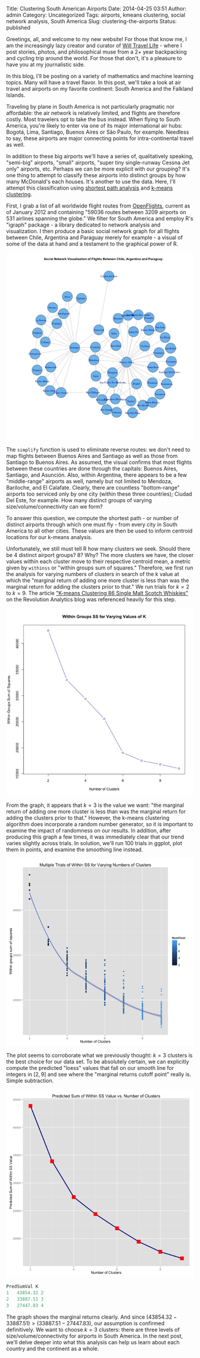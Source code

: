 Title: Clustering South American Airports
Date: 2014-04-25 03:51
Author: admin
Category: Uncategorized
Tags: airports, kmeans clustering, social network analysis, South America
Slug: clustering-the-airports
Status: published

Greetings, all, and welcome to my new website! For those that know me, I am the increasingly lazy creator and curator of [Will Travel Life](http://willtravellife.com) - where I post stories, photos, and philosophical muse from a 2+ year backpacking and cycling trip around the world. For those that don't, it's a pleasure to have you at my journalistic side.

In this blog, I'll be posting on a variety of mathematics and machine learning topics. Many will have a travel flavor. In this post, we'll take a look at air travel and airports on my favorite continent: South America and the Falkland Islands.

Traveling by plane in South America is not particularly pragmatic nor affordable: the air network is relatively limited, and flights are therefore costly. Most travelers opt to take the bus instead. When flying to South America, you're likely to enter via one of its major international air hubs: Bogotá, Lima, Santiago, Buenos Aires or São Paulo, for example. Needless to say, these airports are major connecting points for intra-continental travel as well.

In addition to these big airports we'll have a series of, qualitatively speaking, "semi-big" airports, "small" airports, "super tiny single-runway Cessna Jet only" airports, etc. Perhaps we can be more explicit with our grouping? It's one thing to attempt to classify these airports into distinct groups by how many McDonald's each houses. It's another to use the data. Here, I'll attempt this classification using [shortest path analysis](http://en.wikipedia.org/wiki/Shortest_path_problem) and [k-means clustering](http://en.wikipedia.org/wiki/K-means_clustering).

First, I grab a list of all worldwide flight routes from [OpenFlights](http://openflights.org/data.html), current as of January 2012 and containing "59036 routes between 3209 airports on 531 airlines spanning the globe." We filter for South America and employ R's "igraph" package - a library dedicated to network analysis and visualization. I then produce a basic social network graph for all flights between Chile, Argentina and Paraguay merely for example - a visual of some of the data at hand and a testament to the graphical power of R.

![SNA Plot](figures/sa_airports_sna_plot.png)

The `simplify` function is used to eliminate reverse routes: we don't need to map flights between Buenos Aires and Santiago as well as those from Santiago to Buenos Aires. As assumed, the visual confirms that most flights between these countries are done through the capitals: Buenos Aires, Santiago, and Asunción. Also, within Argentina, there appears to be a few "middle-range" airports as well, namely but not limited to Mendoza, Bariloche, and El Calafate. Clearly, there are countless "bottom-range" airports too serviced only by one city (within these three countries); Ciudad Del Este, for example. How many distinct groups of varying size/volume/connectivity can we form?

To answer this question, we compute the shortest path - or number of distinct airports through which one must fly - from every city in South America to all other cities. These values are then be used to inform centroid locations for our k-means analysis.

Unfortunately, we still must tell R how many clusters we seek. Should there be 4 distinct airport groups? 8? Why? The more clusters we have, the closer values within each cluster move to their respective centroid mean, a metric given by `withinss` or "within groups sum of squares." Therefore, we first run the analysis for varying numbers of clusters in search of the k value at which the "marginal return of adding one more cluster is less than was the marginal return for adding the clusters prior to that." We run trials for $k = 2$ to $k = 9$. The article ["K-means Clustering 86 Single Malt Scotch Whiskies"](http://blog.revolutionanalytics.com/2013/12/k-means-clustering-86-single-malt-scotch-whiskies.html) on the Revolution Analytics blog was referenced heavily for this step.

![Within SS Plot](figures/sa_airports_withinss_plot.png)

From the graph, it appears that $k = 3$ is the value we want: "the marginal return of adding one more cluster is less than was the marginal return for adding the clusters prior to that." However, the k-means clustering algorithm does incorporate a random number generator, so it is important to examine the impact of randomness on our results. In addition, after producing this graph a few times, it was immediately clear that our trend varies slightly across trials. In solution, we'll run 100 trials in ggplot, plot them in points, and examine the smoothing line instead.

![K-Means Smooth](figures/sa_airports_kmeans_smooth.png)

The plot seems to corroborate what we previously thought: $k = 3$ clusters is the best choice for our data set. To be absolutely certain, we can explicitly compute the predicted "loess" values that fall on our smooth line for integers in $[2,9]$ and see where the "marginal returns cutoff point" really is. Simple subtraction.

![For k-means clustering analysis on SA airports.](figures/sa_airports_predicted_withinss_plot.png)

```r
PredSumVal K
1   43854.32 2
2   33887.51 3
3   27447.83 4
```

The graph shows the marginal returns clearly. And since $(43854.32 - 33887.51) \gt (33887.51 - 27447.83)$, our assumption is confirmed definitively. We want to choose $k = 3$ clusters: there are three levels of size/volume/connectivity for airports in South America. In the next post, we'll delve deeper into what this analysis can help us learn about each country and the continent as a whole.
